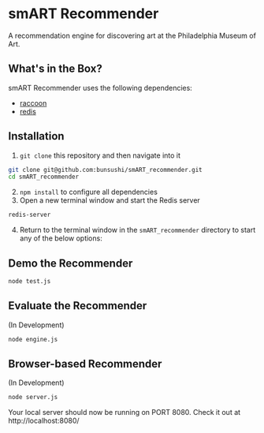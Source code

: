 # smART Recommender
A recommendation engine for discovering art at the Philadelphia Museum of Art.

## What's in the Box?

smART Recommender uses the following dependencies:
* [raccoon](https://www.npmjs.com/package/raccoon)
* [redis](https://www.npmjs.com/package/redis)

## Installation

1. `git clone` this repository and then navigate into it

``` bash
git clone git@github.com:bunsushi/smART_recommender.git
cd smART_recommender
```

2. `npm install` to configure all dependencies
3. Open a new terminal window and start the Redis server

``` bash
redis-server
```

4. Return to the terminal window in the `smART_recommender` directory to start any of the below options:

## Demo the Recommender

``` bash
node test.js
```

## Evaluate the Recommender

(In Development)

``` bash
node engine.js
```

## Browser-based Recommender

(In Development)

``` bash
node server.js
```

Your local server should now be running on PORT 8080. Check it out at http://localhost:8080/